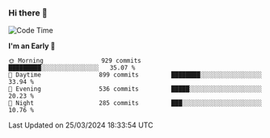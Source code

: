 ### Hi there 👋
<!--START_SECTION:waka-->
![Code Time](http://img.shields.io/badge/Code%20Time-495%20hrs%2021%20mins-blue)

**I'm an Early 🐤** 

```text
🌞 Morning                929 commits         █████████░░░░░░░░░░░░░░░░   35.07 % 
🌆 Daytime                899 commits         ████████░░░░░░░░░░░░░░░░░   33.94 % 
🌃 Evening                536 commits         █████░░░░░░░░░░░░░░░░░░░░   20.23 % 
🌙 Night                  285 commits         ███░░░░░░░░░░░░░░░░░░░░░░   10.76 % 
```



 Last Updated on 25/03/2024 18:33:54 UTC
<!--END_SECTION:waka-->

<!--
**BrianCurliss/BrianCurliss** is a ✨ _special_ ✨ repository because its `README.md` (this file) appears on your GitHub profile.

Here are some ideas to get you started:

- 🔭 I’m currently working on ...
- 🌱 I’m currently learning ...
- 👯 I’m looking to collaborate on ...
- 🤔 I’m looking for help with ...
- 💬 Ask me about ...
- 📫 How to reach me: ...
- 😄 Pronouns: ...
- ⚡ Fun fact: ...
-->

